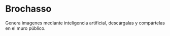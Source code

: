# Brochasso
Genera imagenes mediante inteligencia artificial, descárgalas y compártelas en el muro público.
